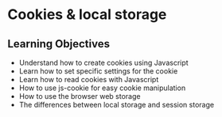 # Cookies & local storage
## Learning Objectives
* Understand how to create cookies using Javascript
* Learn how to set specific settings for the cookie
* Learn how to read cookies with Javascript
* How to use js-cookie for easy cookie manipulation
* How to use the browser web storage
* The differences between local storage and session storage